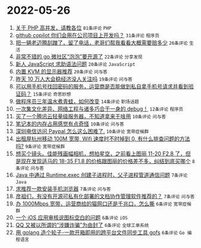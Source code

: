 # 2022-05-26

1. [关于 PHP 高并发，请教各位](https://www.v2ex.com/t/855361) `81条评论` `PHP`
1. [github copilot 你们会用在公司项目上开发吗？](https://www.v2ex.com/t/855352) `31条评论` `程序员`
1. [把一辆老迈腾刮蹭了，留了电话，老哥们帮我看看大概需要赔多少](https://www.v2ex.com/t/855353) `26条评论` `生活`
1. [非常不错的 go 微社区“泡泡”要开源了](https://www.v2ex.com/t/855385) `22条评论` `分享发现`
1. [新人 JavaScript 求助语法问题](https://www.v2ex.com/t/855376) `20条评论` `JavaScript`
1. [内置 KVM 的显示器推荐](https://www.v2ex.com/t/855355) `20条评论` `问与答`
1. [昨天 10 万人大会稳经济没人关注吗](https://www.v2ex.com/t/855383) `19条评论` `问与答`
1. [可以用手机号找回密码的服务，运营商是否能做到私自拿手机号请求并看到验证码？](https://www.v2ex.com/t/855356) `15条评论` `奇思妙想`
1. [做程序员三年温水煮青蛙，如何改变](https://www.v2ex.com/t/855354) `14条评论` `职场话题`
1. [一次集文化差异、网络工程与诸多巧合于一身的 debug！](https://www.v2ex.com/t/855346) `12条评论` `程序员`
1. [买了一个腾讯云轻量级服务器，不知道拿来干啥用](https://www.v2ex.com/t/855395) `10条评论` `问与答`
1. [笔记本的内存占用感觉有点奇怪](https://www.v2ex.com/t/855373) `10条评论` `问与答`
1. [深圳电信访问 Paypal 怎么这么困难了.](https://www.v2ex.com/t/855350) `10条评论` `宽带症候群`
1. [出租屋杭州移动 100M 宽带, Wifi 速度时不时掉到 0, 有什么排查问题的方法吗?](https://www.v2ex.com/t/855378) `9条评论` `宽带症候群`
1. [想买个镜头。佳能残画幅相机，想拍星空，之前看上图丽 11-20 F2.8 了，但是现在发现适马的 18-35 F1.8 的价格跟图丽的价格差不多，纠结到底买哪个](https://www.v2ex.com/t/855360) `8条评论` `问与答`
1. [Java 中通过 Runtime.exec 创建子进程时，父子进程管道通信问题](https://www.v2ex.com/t/855368) `7条评论` `Java`
1. [求推荐一款安装手机浏览器](https://www.v2ex.com/t/855367) `7条评论` `问与答`
1. [彦祖们，有没有开源可私有化部署的文档协作管理软件推荐的？](https://www.v2ex.com/t/855358) `7条评论` `问与答`
1. [办 1000Mbps 宽带，运营商给的猫网口还是千兆口，怎么撕](https://www.v2ex.com/t/855384) `6条评论` `宽带症候群`
1. [一个 iOS 应用审核说图标空白的问题](https://www.v2ex.com/t/855379) `6条评论` `iOS`
1. [QQ 又被以所谓的“涉嫌诈骗”为由封了](https://www.v2ex.com/t/855371) `6条评论` `全球工单系统`
1. [用 golang 造个轮子-一款开箱即用的跨平台文件同步工具 gofs](https://www.v2ex.com/t/855370) `6条评论` `Go 编程语言`
